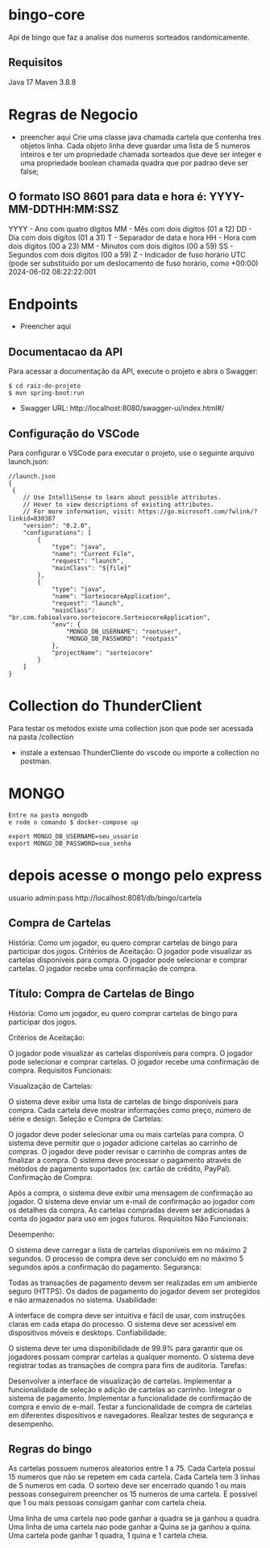 # bingo-core
Api de bingo que faz a analise dos numeros sorteados randomicamente.

## Requisitos
Java 17
Maven 3.8.8


# Regras de Negocio 
* preencher aqui
Crie uma classe java chamada cartela que contenha tres objetos linha. Cada objeto linha deve guardar uma lista de 5 numeros inteiros e ter um propriedade chamada sorteados que deve ser integer e uma propriedade boolean chamada quadra que por padrao deve ser false;

## O formato ISO 8601 para data e hora é: YYYY-MM-DDTHH:MM:SSZ

YYYY - Ano com quatro dígitos
MM - Mês com dois dígitos (01 a 12)
DD - Dia com dois dígitos (01 a 31)
T - Separador de data e hora
HH - Hora com dois dígitos (00 a 23)
MM - Minutos com dois dígitos (00 a 59)
SS - Segundos com dois dígitos (00 a 59)
Z - Indicador de fuso horário UTC (pode ser substituído por um deslocamento de fuso horário, como +00:00)
2024-06-02 08:22:22:001

# Endpoints

* Preencher aqui

## Documentacao da API 
Para acessar a documentação da API, execute o projeto e abra o Swagger:
```
$ cd raiz-do-projeto
$ mvn spring-boot:run
```

* Swagger URL: http://localhost:8080/swagger-ui/index.html#/

## Configuração do VSCode
Para configurar o VSCode para executar o projeto, use o seguinte arquivo launch.json:
````
//launch.json
{
 {
    // Use IntelliSense to learn about possible attributes.
    // Hover to view descriptions of existing attributes.
    // For more information, visit: https://go.microsoft.com/fwlink/?linkid=830387
    "version": "0.2.0",
    "configurations": [
        {
            "type": "java",
            "name": "Current File",
            "request": "launch",
            "mainClass": "${file}"
        },
        {
            "type": "java",
            "name": "SorteiocoreApplication",
            "request": "launch",
            "mainClass": "br.com.fabioalvaro.sorteiocore.SorteiocoreApplication",
            "env": {
                "MONGO_DB_USERNAME": "rootuser",
                "MONGO_DB_PASSWORD": "rootpass"
            },
            "projectName": "sorteiocore"
        }
    ]
}
````

# Collection do ThunderClient 
Para testar os metodos existe uma collection json que pode ser acessada na pasta /collection
* instale a extensao ThunderCliente do vscode ou importe a collection no postman.

# MONGO
```
Entre na pasta mongodb
e rode o comando $ docker-compose up

export MONGO_DB_USERNAME=seu_usuario
export MONGO_DB_PASSWORD=sua_senha
```
# depois acesse o mongo pelo express
usuario admin:pass
http://localhost:8081/db/bingo/cartela


##  Compra de Cartelas
História: Como um jogador, eu quero comprar cartelas de bingo para participar dos jogos.
Critérios de Aceitação:
O jogador pode visualizar as cartelas disponíveis para compra.
O jogador pode selecionar e comprar cartelas.
O jogador recebe uma confirmação de compra.

## Título: Compra de Cartelas de Bingo

História: Como um jogador, eu quero comprar cartelas de bingo para participar dos jogos.

Critérios de Aceitação:

O jogador pode visualizar as cartelas disponíveis para compra.
O jogador pode selecionar e comprar cartelas.
O jogador recebe uma confirmação de compra.
Requisitos Funcionais:

Visualização de Cartelas:

O sistema deve exibir uma lista de cartelas de bingo disponíveis para compra.
Cada cartela deve mostrar informações como preço, número de série e design.
Seleção e Compra de Cartelas:

O jogador deve poder selecionar uma ou mais cartelas para compra.
O sistema deve permitir que o jogador adicione cartelas ao carrinho de compras.
O jogador deve poder revisar o carrinho de compras antes de finalizar a compra.
O sistema deve processar o pagamento através de métodos de pagamento suportados (ex: cartão de crédito, PayPal).
Confirmação de Compra:

Após a compra, o sistema deve exibir uma mensagem de confirmação ao jogador.
O sistema deve enviar um e-mail de confirmação ao jogador com os detalhes da compra.
As cartelas compradas devem ser adicionadas à conta do jogador para uso em jogos futuros.
Requisitos Não Funcionais:

Desempenho:

O sistema deve carregar a lista de cartelas disponíveis em no máximo 2 segundos.
O processo de compra deve ser concluído em no máximo 5 segundos após a confirmação do pagamento.
Segurança:

Todas as transações de pagamento devem ser realizadas em um ambiente seguro (HTTPS).
Os dados de pagamento do jogador devem ser protegidos e não armazenados no sistema.
Usabilidade:

A interface de compra deve ser intuitiva e fácil de usar, com instruções claras em cada etapa do processo.
O sistema deve ser acessível em dispositivos móveis e desktops.
Confiabilidade:

O sistema deve ter uma disponibilidade de 99.9% para garantir que os jogadores possam comprar cartelas a qualquer momento.
O sistema deve registrar todas as transações de compra para fins de auditoria.
Tarefas:

Desenvolver a interface de visualização de cartelas.
Implementar a funcionalidade de seleção e adição de cartelas ao carrinho.
Integrar o sistema de pagamento.
Implementar a funcionalidade de confirmação de compra e envio de e-mail.
Testar a funcionalidade de compra de cartelas em diferentes dispositivos e navegadores.
Realizar testes de segurança e desempenho.


## Regras do bingo

As cartelas possuem numeros aleatorios entre 1 a 75.
Cada Cartela possui 15 numeros que não se repetem em cada cartela.
Cada Cartela tem 3 linhas de 5 numeros em cada.
O sorteio deve ser encerrado quando 1 ou mais pessoas conseguirem preencher os 15 numeros de uma cartela.
É possivel que 1 ou mais pessoas consigam ganhar com cartela cheia.

Uma linha de uma cartela nao pode ganhar a quadra se ja ganhou a quadra.
Uma linha de uma cartela  nao pode ganhar a Quina se ja ganhou a quina.
Uma cartela pode ganhar 1 quadra, 1 quina e 1 cartela cheia.
